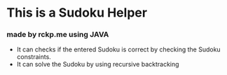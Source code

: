 # This is a Sudoku Helper
### made by rckp.me using JAVA 
- It can checks if the entered Sudoku is correct by checking the Sudoku constraints.
- It can solve the Sudoku by using recursive backtracking
